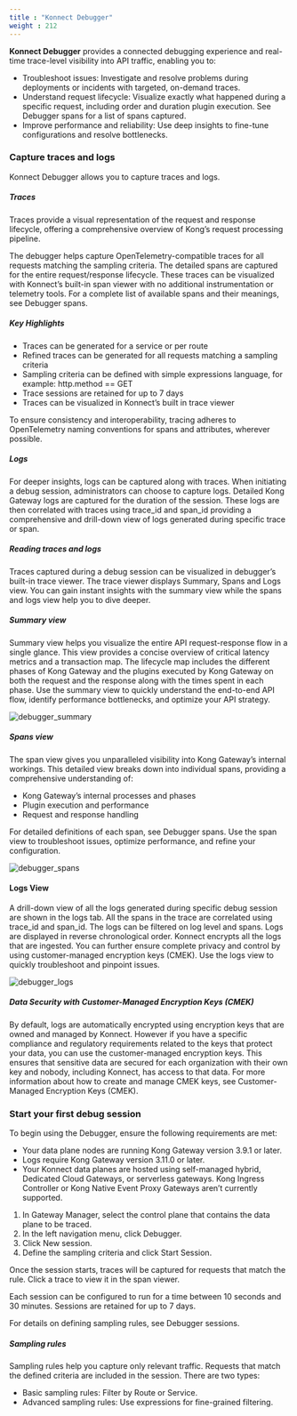 ```yaml
---
title : "Konnect Debugger"
weight : 212
---
```


**Konnect Debugger** provides a connected debugging experience and real-time trace-level visibility into API traffic, enabling you to:

* Troubleshoot issues: Investigate and resolve problems during deployments or incidents with targeted, on-demand traces.
* Understand request lifecycle: Visualize exactly what happened during a specific request, including order and duration plugin execution. See Debugger spans for a list of spans captured.
* Improve performance and reliability: Use deep insights to fine-tune configurations and resolve bottlenecks.


### Capture traces and logs
Konnect Debugger allows you to capture traces and logs.

##### Traces
Traces provide a visual representation of the request and response lifecycle, offering a comprehensive overview of Kong’s request processing pipeline.

The debugger helps capture OpenTelemetry-compatible traces for all requests matching the sampling criteria. The detailed spans are captured for the entire request/response lifecycle. These traces can be visualized with Konnect’s built-in span viewer with no additional instrumentation or telemetry tools. For a complete list of available spans and their meanings, see Debugger spans.

##### Key Highlights

* Traces can be generated for a service or per route
* Refined traces can be generated for all requests matching a sampling criteria
* Sampling criteria can be defined with simple expressions language, for example: http.method == GET
* Trace sessions are retained for up to 7 days
* Traces can be visualized in Konnect’s built in trace viewer

To ensure consistency and interoperability, tracing adheres to OpenTelemetry naming conventions for spans and attributes, wherever possible.

##### Logs
For deeper insights, logs can be captured along with traces. When initiating a debug session, administrators can choose to capture logs. Detailed Kong Gateway logs are captured for the duration of the session. These logs are then correlated with traces using trace_id and span_id providing a comprehensive and drill-down view of logs generated during specific trace or span.

##### Reading traces and logs
Traces captured during a debug session can be visualized in debugger’s built-in trace viewer. The trace viewer displays Summary, Spans and Logs view. You can gain instant insights with the summary view while the spans and logs view help you to dive deeper.

##### Summary view
Summary view helps you visualize the entire API request-response flow in a single glance. This view provides a concise overview of critical latency metrics and a transaction map. The lifecycle map includes the different phases of Kong Gateway and the plugins executed by Kong Gateway on both the request and the response along with the times spent in each phase. Use the summary view to quickly understand the end-to-end API flow, identify performance bottlenecks, and optimize your API strategy.

![debugger_summary](/static/images/debugger_summary.png)

##### Spans view
The span view gives you unparalleled visibility into Kong Gateway’s internal workings. This detailed view breaks down into individual spans, providing a comprehensive understanding of:

* Kong Gateway’s internal processes and phases
* Plugin execution and performance
* Request and response handling

For detailed definitions of each span, see Debugger spans. Use the span view to troubleshoot issues, optimize performance, and refine your configuration.

![debugger_spans](/static/images/debugger_spans.png)


#### Logs View
A drill-down view of all the logs generated during specific debug session are shown in the logs tab. All the spans in the trace are correlated using trace_id and span_id. The logs can be filtered on log level and spans. Logs are displayed in reverse chronological order. Konnect encrypts all the logs that are ingested. You can further ensure complete privacy and control by using customer-managed encryption keys (CMEK). Use the logs view to quickly troubleshoot and pinpoint issues.

![debugger_logs](/static/images/debugger_logs.png)



##### Data Security with Customer-Managed Encryption Keys (CMEK)
By default, logs are automatically encrypted using encryption keys that are owned and managed by Konnect. However if you have a specific compliance and regulatory requirements related to the keys that protect your data, you can use the customer-managed encryption keys. This ensures that sensitive data are secured for each organization with their own key and nobody, including Konnect, has access to that data. For more information about how to create and manage CMEK keys, see Customer-Managed Encryption Keys (CMEK).

### Start your first debug session
To begin using the Debugger, ensure the following requirements are met:

* Your data plane nodes are running Kong Gateway version 3.9.1 or later.
* Logs require Kong Gateway version 3.11.0 or later.
* Your Konnect data planes are hosted using self-managed hybrid, Dedicated Cloud Gateways, or serverless gateways. Kong Ingress Controller or Kong Native Event Proxy Gateways aren’t currently supported.

1. In Gateway Manager, select the control plane that contains the data plane to be traced.
2. In the left navigation menu, click Debugger.
3. Click New session.
4. Define the sampling criteria and click Start Session.

Once the session starts, traces will be captured for requests that match the rule. Click a trace to view it in the span viewer.

Each session can be configured to run for a time between 10 seconds and 30 minutes. Sessions are retained for up to 7 days.

For details on defining sampling rules, see Debugger sessions.

##### Sampling rules
Sampling rules help you capture only relevant traffic. Requests that match the defined criteria are included in the session. There are two types:

* Basic sampling rules: Filter by Route or Service.
* Advanced sampling rules: Use expressions for fine-grained filtering.





